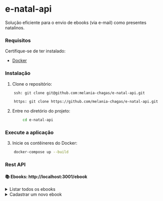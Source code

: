 # e-natal-api
Solução eficiente para o envio de ebooks (via e-mail) como presentes natalinos.

### Requisitos
Certifique-se de ter instalado:

- [Docker](https://www.docker.com/)

### Instalação
1. Clone o repositório:

```bash
    ssh: git clone git@github.com:melania-chagas/e-natal-api.git
```
```bash
    https: git clone https://github.com/melania-chagas/e-natal-api.git
```
2. Entre no diretório do projeto:

```bash
        cd e-natal-api
```
### Execute a aplicação
3. Inicie os contêineres do Docker:
```bash
    docker-compose up --build
```

### Rest API

#### 📚 Ebooks: http://localhost:3001/ebook
<details>
  <summary>Listar todos os ebooks</summary>

#### Request
`GET /`


#### Response
```json
[
  {
    "id": 1,
    "title": "Orgulho e Preconceito",
    "author": "Jane Austen",
    "genre": "Romance"
  },
  {
    "id": 2,
    "title": "Persuasão",
    "author": "Jane Austen",
    "genre": "Romance"
  },
  {
    "id": 3,
    "title": "Razão e sensibilidade",
    "author": "Jane Austen",
    "genre": "Romance"
  },
  {
    "id": 4,
    "title": "Emma",
    "author": "Jane Austen",
    "genre": "Romance"
  }
]
```
</details>

<details>
  <summary>Cadastrar um novo ebook</summary>

#### Request
`POST /create`

```json
  {
    "title": "Orgulho e Preconceito",
    "author": "Jane Austen",
    "genre": "Romance"
  }
```
#### Response
```json
  {
    "id": 1,
    "title": "Orgulho e Preconceito",
    "author": "Jane Austen",
    "genre": "Romance"
  }
```
</details>

